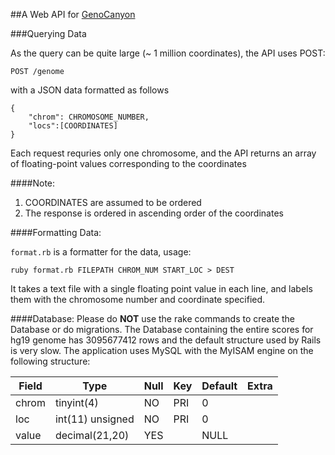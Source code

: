 ##A Web API for [GenoCanyon](http://genocanyon.med.yale.edu:7772/)

###Querying Data

As the query can be quite large (~ 1 million coordinates), the API uses POST:

```
POST /genome
```
with a JSON data formatted as follows
```
{
    "chrom": CHROMOSOME_NUMBER,
    "locs":[COORDINATES]
}
```
Each request requries only one chromosome, and the API returns an array of floating-point values corresponding to the coordinates

####Note:

1. COORDINATES are assumed to be ordered
2. The response is ordered in ascending order of the coordinates

####Formatting Data:

`format.rb` is a formatter for the data, usage:

```
ruby format.rb FILEPATH CHROM_NUM START_LOC > DEST
```

It takes a text file with a single floating point value in each line, and labels them with the chromosome number and coordinate specified.

####Database:
Please do **NOT** use the rake commands to create the Database or do migrations. The Database containing the entire scores for hg19 genome has 3095677412 rows and the default structure used by Rails is very slow. The application uses MySQL with the MyISAM engine on the following structure:

| Field | Type             | Null | Key | Default | Extra |
|-------|------------------|------|-----|---------|-------|
| chrom | tinyint(4)       | NO   | PRI | 0       |       |
| loc   | int(11) unsigned | NO   | PRI | 0       |       |
| value | decimal(21,20)   | YES  |     | NULL    |       |





